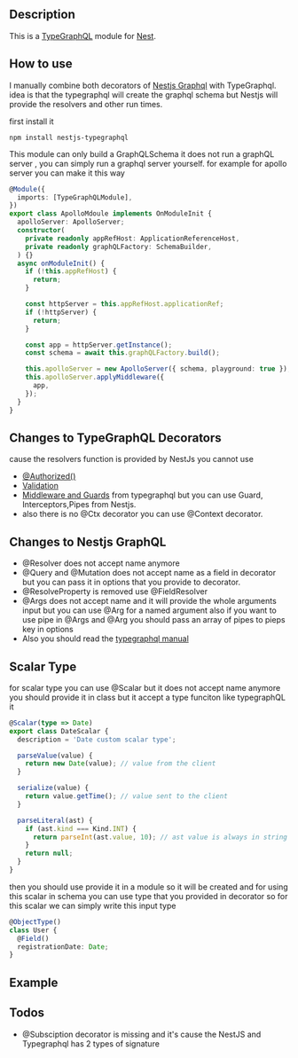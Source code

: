 ## Description

This is a [TypeGraphQL](https://github.com/19majkel94/type-graphql) module for [Nest](https://github.com/nestjs/nest).

## How to use

I manually combine both decorators of [Nestjs Graphql](https://github.com/nestjs/graphql) with TypeGraphql.
idea is that the typegraphql will create the graphql schema but Nestjs will provide the resolvers and other run times.

first install it

```
npm install nestjs-typegraphql
```

This module can only build a GraphQLSchema it does not run a graphQL server , you can simply run a graphql server yourself.
for example for apollo server you can make it this way

```typescript
@Module({
  imports: [TypeGraphQLModule],
})
export class ApolloMdoule implements OnModuleInit {
  apolloServer: ApolloServer;
  constructor(
    private readonly appRefHost: ApplicationReferenceHost,
    private readonly graphQLFactory: SchemaBuilder,
  ) {}
  async onModuleInit() {
    if (!this.appRefHost) {
      return;
    }

    const httpServer = this.appRefHost.applicationRef;
    if (!httpServer) {
      return;
    }

    const app = httpServer.getInstance();
    const schema = await this.graphQLFactory.build();

    this.apolloServer = new ApolloServer({ schema, playground: true });
    this.apolloServer.applyMiddleware({
      app,
    });
  }
}
```

## Changes to TypeGraphQL Decorators

cause the resolvers function is provided by NestJs
you cannot use

- [@Authorized()](https://19majkel94.github.io/type-graphql/docs/authorization.html)
- [Validation](https://19majkel94.github.io/type-graphql/docs/validation.html)
- [Middleware and Guards](https://19majkel94.github.io/type-graphql/docs/middlewares.html) from typegraphql
  but you can use Guard, Interceptors,Pipes from Nestjs.
- also there is no @Ctx decorator you can use @Context decorator.

## Changes to Nestjs GraphQL

- @Resolver does not accept name anymore
- @Query and @Mutation does not accept name as a field in decorator but you can pass it in options that you provide to decorator.
- @ResolveProperty is removed use @FieldResolver
- @Args does not accept name and it will provide the whole arguments input but you can use @Arg for a named argument
  also if you want to use pipe in @Args and @Arg you should pass an array of pipes to pieps key in options
- Also you should read the [typegraphql manual](https://19majkel94.github.io/type-graphql/docs/getting-started.html)

## Scalar Type

for scalar type you can use @Scalar but it does not accept name anymore you should provide it in class but it accept a type funciton like typegraphQL it

```typescript
@Scalar(type => Date)
export class DateScalar {
  description = 'Date custom scalar type';

  parseValue(value) {
    return new Date(value); // value from the client
  }

  serialize(value) {
    return value.getTime(); // value sent to the client
  }

  parseLiteral(ast) {
    if (ast.kind === Kind.INT) {
      return parseInt(ast.value, 10); // ast value is always in string format
    }
    return null;
  }
}
```

then you should use provide it in a module so it will be created and for using this scalar in schema you can use type that you provided in decorator so for this scalar we can simply write this input type

```typescript
@ObjectType()
class User {
  @Field()
  registrationDate: Date;
}
```

## Example

## Todos

- @Subsciption decorator is missing and it's cause the NestJS and Typegraphql has 2 types of signature
